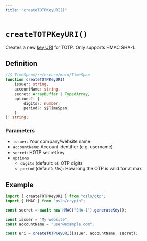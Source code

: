 ```yaml
---
title: "createTOTPKeyURI()"
---
```


# `createTOTPKeyURI()`

Creates a new [key URI](https://github.com/google/google-authenticator/wiki/Key-Uri-Format) for TOTP. Only supports HMAC SHA-1.

## Definition

```ts
//$ TimeSpan=/reference/main/TimeSpan
function createTOTPKeyURI(
	issuer: string,
	accountName: string,
	secret: ArrayBuffer | TypedArray,
	options?: {
		digits?: number;
		period?: $$TimeSpan;
	}
): string;
```

### Parameters

- `issuer`: Your company/website name
- `accountName`: Account identifier (e.g. username)
- `secret`: HOTP secret key
- `options`
  - `digits` (default: `6`): OTP digits
  - `period` (default: `30s`): How long the OTP is valid for at max

## Example

```ts
import { createTOTPKeyURI } from "oslo/otp";
import { HMAC } from "oslo/crypto";

const secret = await new HMAC("SHA-1").generateKey();

const issuer = "My website";
const accountName = "user@example.com";

const uri = createTOTPKeyURI(issuer, accountName, secret);
```
